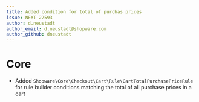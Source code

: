 ```yaml
---
title: Added condition for total of purchas prices
issue: NEXT-22593
author: d.neustadt
author_email: d.neustadt@shopware.com
author_github: dneustadt
---
```

# Core
* Added `Shopware\Core\Checkout\Cart\Rule\CartTotalPurchasePriceRule` for rule builder conditions matching the total of all purchase prices in a cart
